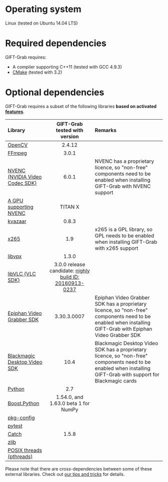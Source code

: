 # Operating system

Linux (tested on Ubuntu 14.04 LTS)

# Required dependencies

GIFT-Grab requires:

* A compiler supporting C++11 (tested with GCC 4.9.3)
* [CMake](https://cmake.org/) (tested with 3.2)


# Optional dependencies

GIFT-Grab requires a subset of the following libraries **based on activated [features](README.md#features)**.

| Library | GIFT-Grab tested with version | Remarks|
| :--- | :---: | :--- |
| [OpenCV](http://www.opencv.org/) | 2.4.12 | |
| [FFmpeg](https://ffmpeg.org/) | 3.0.1 | |
| [NVENC (NVIDIA Video Codec SDK)](https://developer.nvidia.com/nvidia-video-codec-sdk) | 6.0.1 | NVENC has a proprietary licence, so "non-free" components need to be enabled when installing GIFT-Grab with NVENC support |
| [A GPU supporting NVENC](https://developer.nvidia.com/nvidia-video-codec-sdk) | TITAN X | |
| [kvazaar](https://github.com/ultravideo/kvazaar) | 0.8.3 | |
| [x265](http://x265.org/) | 1.9 | x265 is a GPL library, so GPL needs to be enabled when installing GIFT-Grab with x265 support |
| [libvpx](https://www.webmproject.org/code/) | 1.3.0 | |
| [libVLC (VLC SDK)](https://wiki.videolan.org/LibVLC/) | 3.0.0 release candidate: [nighly build ID: 20160913-0237](http://nightlies.videolan.org/build/source/?C=M;O=D) | |
| [Epiphan Video Grabber SDK](https://www.epiphan.com/support/) | 3.30.3.0007 | Epiphan Video Grabber SDK has a proprietary licence, so "non-free" components need to be enabled when installing GIFT-Grab with Epiphan Video Grabber SDK |
| [Blackmagic Desktop Video SDK](https://www.blackmagicdesign.com/support) | 10.4 | Blackmagic Desktop Video SDK has a proprietary licence, so "non-free" components need to be enabled when installing GIFT-Grab with support for Blackmagic cards |
| [Python](https://www.python.org/) | 2.7 | |
| [Boost.Python](http://www.boost.org/doc/libs/release/libs/python/) | 1.54.0, and 1.63.0 beta 1 for NumPy | |
| [pkg-config](https://www.freedesktop.org/wiki/Software/pkg-config/) | | |
| [pytest](http://doc.pytest.org/en/latest/) | | |
| [Catch](https://github.com/philsquared/Catch) | 1.5.8 | |
| [zlib](http://www.zlib.net/) | | |
| [POSIX threads (pthreads)](http://pubs.opengroup.org/onlinepubs/9699919799/basedefs/pthread.h.html) | | |

Please note that there are cross-dependencies between some of these external libraries. Check out [our tips and tricks](doc/tips.md) for details.


